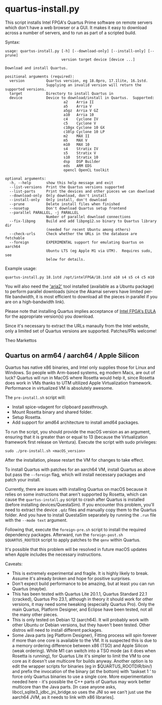 # quartus-install.py

This script installs Intel FPGA's Quartus Prime software on remote servers
which don't have a web browser or a GUI.  It makes it easy to download
across a number of servers, and to run as part of a scripted build.

Syntax:
```
usage: quartus-install.py [-h] [--download-only] [--install-only] [--prune]
                          version target device [device ...]

Download and install Quartus.

positional arguments (required):
  version          Quartus version, eg 18.0pro, 17.1lite, 16.1std.
                   Supplying an invalid version will return the supported versions.
  target           Directory to install Quartus in
  device           Device to download/install in Quartus.  Supported:
                           a2    Arria II
                           a5    Arria V
                           a5gz  Arria V GZ
                           a10   Arria 10
                           c4    Cyclone IV
                           c5    Cyclone V
                           c10gx Cyclone 10 GX
                           c10lp Cyclone 10 LP
                           m2    MAX II
                           m5    MAX V
                           m10   MAX 10
                           s4    Stratix IV
                           s5    Stratix V
                           s10   Stratix 10
                           dsp   DSP Builder
                           eds   ARM EDS
                           opencl OpenCL toolkit

optional arguments:
  -h, --help       show this help message and exit
  --list-versions  Print the Quartus versions supported
  --list-parts     Print the devices and other pieces we can download
  --download-only  Only download, don't install
  --install-only   Only install, don't download
  --prune          Delete install files when finished
  --nosetup        Don't download Quartus setup frontend
  --parallel PARALLEL, -j PARALLEL
                   Number of parallel download connections
  --fix-libpng     Build and add libpng12.so binary to Quartus library dir
                   (needed for recent Ubuntu among others)
  --check-urls     Check whether the URLs in the database are fetchable
  --foreign        EXPERIMENTAL support for emulating Quartus on aarch64
                   Ubuntu LTS (eg Apple M1 via UTM).  Requires sudo, see
                   below for details.
```

Example usage:
```
quartus-install.py 18.1std /opt/intelFPGA/18.1std a10 s4 s5 c4 c5 m10
```

You will also need the ['aria2'](https://aria2.github.io/) tool installed
(available as a Ubuntu package) to
perform parallel downloads (since the Akamai servers have limited per-file
bandwidth, it is most efficient to download all the pieces in parallel if
you are on a high-bandwidth link).

Please note that installing Quartus implies acceptance of [Intel FPGA's
EULA](http://fpgasoftware.intel.com/eula/) for the appropriate version(s)
you download.

Since it's necessary to extract the URLs manaully from the Intel website,
only a limited set of Quartus versions are supported.  Patches/PRs welcome!

Theo Markettos



Quartus on arm64 / aarch64 / Apple Silicon
------------------------------------------

Quartus has native x86 binaries, and Intel only supplies those for Linux and
Windows.  So people with Arm-based systems, eg modern Macs, are out of luck?
Quartus will run in MacOS where Rosetta would help it, since Rosetta does
work in VMs thanks to UTM ultilized Apple Virtualization framework.  Performance 
in virtualized VM is absolutely awesome.

The `pre-install.sh` script will:
- Install spice-vdagent for clipboard passthrough.
- Mount Rosetta binary and shared folder.
- Setup Rosetta.
- Add support for amd64 architecture to install amd64 packages.

To run the script, you should provide the macOS version as an argument, ensuring
that it is greater than or equal to 13 (because the Virtualization framework first
release on Ventura). Execute the script with sudo privileges:

```
sudo ./pre-install.sh <macOS_version>
```

After the installation, please restart the VM for changes to take effect.

To install Quartus with patches for an aarch64 VM, install Quartus as
above but pass the `--foreign` flag, which will install necessary packages
and patch your install.

Currently, there are issues with installing Quartus on macOS because it relies on some 
instructions that aren't supported by Rosetta, which can cause the `quartus-install.py` 
script to crash after Quartus is installed (before installing devices/QuestaSim). If you 
encounter this problem, you'll need to extract the device `.qdz` files and manually copy 
them to the Quartus folder. And you have to install QuestaSim separately by running the 
`.run` file with the `--mode text` argument. 

Following that, execute the `foreign-pre.sh` script to install the required dependency 
packages. Afterward, run the `foreign-post.sh $QUARTUS_ROOTDIR` script to apply patches 
to the `qenv` within Quartus.

It's possible that this problem will be resolved in future macOS updates when Apple 
includes the necessary instructions.

Caveats:

- This is extremely experimental and fragile.  It is highly likely to break. 
  Assume it's already broken and hope for positive surprises.
- Don't expect build performance to be amazing, but at least you can run
  Quartus (maybe).
- This has been tested with Quartus Lite 20.1.1, Quartus Standard 22.1 (cracked), 
  Quartus Pro 23.1, although in theory it should work for other versions, it may
  need some tweaking (especially Quartus Pro).  Only the main Quartus,
  Platform Designer, and Eclipse have been tested, not all the many other pieces.
- This is only tested on Debian 12 (aarch64).  It will probably work with
  other Ubuntu or Debian versions, but they haven't been tested.  Other
  distros will need to install different packages.
- Some Java parts (eg Platform Designer), Fitting process will spin forever
  if more than one core is available to the VM.  It is suspected this is due
  to a memory ordering difference between x86 (TSO) and Apple Silicon (weak ordering). 
  While M1 can switch into a TSO mode (as it does when Rosetta is running),
  for Quartus Lite it's simpler to limit the VM to one core as it doesn't
  use multicore for builds anyway.  Another option is to edit the wrapper
  scripts for binaries (eg in $QUARTUS_ROOTDIR/bin/) and prefix the
  invocation of the binary (at the bottom) with 'taskset 1 ' to force only
  Quartus binaries to use a single core.  More experimentation needed here -
  it's possible the C++ parts of Quartus may work better multicore than the
  Java parts.  [In case anyone asks, libccl_sqlite3_jdbc_jni_bridge.so uses
  the JNI so we can't just use the aarch64 JVM, as it needs to link with x86
  libraries].
